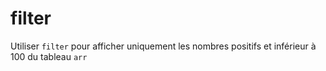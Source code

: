 # filter

Utiliser `filter` pour afficher uniquement les nombres positifs et inférieur à 100 du tableau `arr`